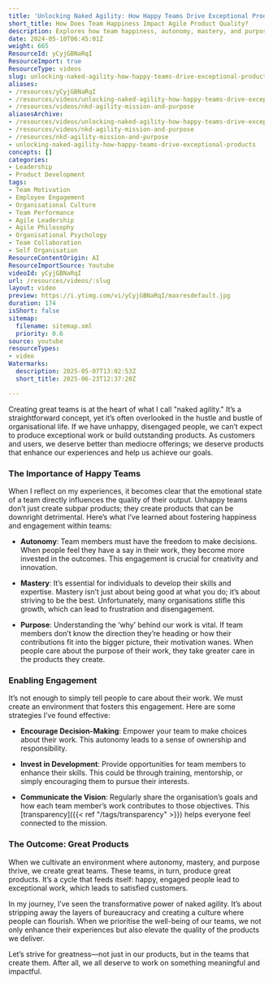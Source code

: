 ```yaml
---
title: 'Unlocking Naked Agility: How Happy Teams Drive Exceptional Products'
short_title: How Does Team Happiness Impact Agile Product Quality?
description: Explores how team happiness, autonomy, mastery, and purpose drive engagement and lead to higher-quality, more impactful products in agile organisations.
date: 2024-05-10T06:45:01Z
weight: 665
ResourceId: yCyjGBNaRqI
ResourceImport: true
ResourceType: videos
slug: unlocking-naked-agility-how-happy-teams-drive-exceptional-products
aliases:
- /resources/yCyjGBNaRqI
- /resources/videos/unlocking-naked-agility-how-happy-teams-drive-exceptional-products
- /resources/videos/nkd-agility-mission-and-purpose
aliasesArchive:
- /resources/videos/unlocking-naked-agility-how-happy-teams-drive-exceptional-products
- /resources/videos/nkd-agility-mission-and-purpose
- /resources/nkd-agility-mission-and-purpose
- unlocking-naked-agility-how-happy-teams-drive-exceptional-products
concepts: []
categories:
- Leadership
- Product Development
tags:
- Team Motivation
- Employee Engagement
- Organisational Culture
- Team Performance
- Agile Leadership
- Agile Philosophy
- Organisational Psychology
- Team Collaboration
- Self Organisation
ResourceContentOrigin: AI
ResourceImportSource: Youtube
videoId: yCyjGBNaRqI
url: /resources/videos/:slug
layout: video
preview: https://i.ytimg.com/vi/yCyjGBNaRqI/maxresdefault.jpg
duration: 174
isShort: false
sitemap:
  filename: sitemap.xml
  priority: 0.6
source: youtube
resourceTypes:
- video
Watermarks:
  description: 2025-05-07T13:02:53Z
  short_title: 2025-06-23T12:37:20Z

---
```

Creating great teams is at the heart of what I call "naked agility." It’s a straightforward concept, yet it’s often overlooked in the hustle and bustle of organisational life. If we have unhappy, disengaged people, we can’t expect to produce exceptional work or build outstanding products. As customers and users, we deserve better than mediocre offerings; we deserve products that enhance our experiences and help us achieve our goals.

### The Importance of Happy Teams

When I reflect on my experiences, it becomes clear that the emotional state of a team directly influences the quality of their output. Unhappy teams don’t just create subpar products; they create products that can be downright detrimental. Here’s what I’ve learned about fostering happiness and engagement within teams:

- **Autonomy**: Team members must have the freedom to make decisions. When people feel they have a say in their work, they become more invested in the outcomes. This engagement is crucial for creativity and innovation.

- **Mastery**: It’s essential for individuals to develop their skills and expertise. Mastery isn’t just about being good at what you do; it’s about striving to be the best. Unfortunately, many organisations stifle this growth, which can lead to frustration and disengagement.

- **Purpose**: Understanding the ‘why’ behind our work is vital. If team members don’t know the direction they’re heading or how their contributions fit into the bigger picture, their motivation wanes. When people care about the purpose of their work, they take greater care in the products they create.

### Enabling Engagement

It’s not enough to simply tell people to care about their work. We must create an environment that fosters this engagement. Here are some strategies I’ve found effective:

- **Encourage Decision-Making**: Empower your team to make choices about their work. This autonomy leads to a sense of ownership and responsibility.

- **Invest in Development**: Provide opportunities for team members to enhance their skills. This could be through training, mentorship, or simply encouraging them to pursue their interests.

- **Communicate the Vision**: Regularly share the organisation’s goals and how each team member’s work contributes to those objectives. This [transparency]({{< ref "/tags/transparency" >}}) helps everyone feel connected to the mission.

### The Outcome: Great Products

When we cultivate an environment where autonomy, mastery, and purpose thrive, we create great teams. These teams, in turn, produce great products. It’s a cycle that feeds itself: happy, engaged people lead to exceptional work, which leads to satisfied customers.

In my journey, I’ve seen the transformative power of naked agility. It’s about stripping away the layers of bureaucracy and creating a culture where people can flourish. When we prioritise the well-being of our teams, we not only enhance their experiences but also elevate the quality of the products we deliver. 

Let’s strive for greatness—not just in our products, but in the teams that create them. After all, we all deserve to work on something meaningful and impactful.
